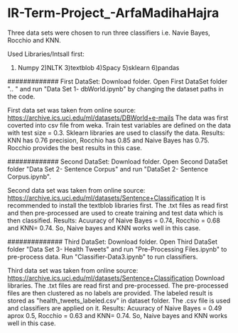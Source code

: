 # IR-Term-Project_-ArfaMadihaHajra

Three data sets were chosen to run three classifiers i.e. Navie Bayes, Rocchio and KNN.

Used Libraries/Intsall first:
1) Numpy  2)NLTK  3)textblob 4)Spacy 5)sklearn 6)pandas

#############
First DataSet:
Download folder. Open First DataSet folder ".. " and run "Data Set 1- dbWorld.ipynb" by changing the dataset paths in the code.

First data set was taken from online source: https://archive.ics.uci.edu/ml/datasets/DBWorld+e-mails
The data was first coverted into csv file from weka.
Train test variables are defined on the data with test size = 0.3.
Sklearn libraries are used to classify the data.
Results: KNN has 0.76 precision, Rocchio has 0.85 and Naive Bayes has 0.75. Rocchio provides the best results in this case.

#############
Second DataSet:
Download folder. Open Second DataSet folder "Data Set 2- Sentence Corpus" and run "DataSet 2- Sentence Corpus.ipynb".

Second data set was taken from online source: https://archive.ics.uci.edu/ml/datasets/Sentence+Classification
It is recommended to install the textblob libraries first.
The .txt files as read first and then pre-processed are used to create training and test data which is then classified.
Results: Acuuracy of Naive Bayes = 0.74, Rocchio = 0.68 and KNN= 0.74. So, Naive bayes and KNN works well in this case.

##############
Third DataSet:
Download folder. Open Third DataSet folder "Data Set 3- Health Tweets" and run "Pre-Processing Files.ipynb" to pre-process data.
Run "Classifier-Data3.ipynb" to run classifiers.

Third data set was taken from online source: https://archive.ics.uci.edu/ml/datasets/Sentence+Classification
Download libraries.
The .txt files are read first and pre-processed. The pre-processed files are then clustered as no labels are provided.
The labeled result is stored as "health_tweets_labeled.csv" in dataset folder.
The .csv file is used and classifiers are applied on it.
Results: Acuuracy of Naive Bayes = 0.49 aprox 0.5, Rocchio = 0.63 and KNN= 0.74. So, Naive bayes and KNN works well in this case.



